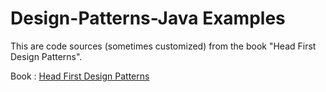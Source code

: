 # Design-Patterns-Java Examples
This are code sources (sometimes customized) from the book "Head First Design Patterns".

Book : [Head First Design Patterns](https://www.amazon.com/Head-First-Design-Patterns-Brain-Friendly/dp/0596007124/ref=rtpb_4/142-5062247-3814717?_encoding=UTF8&amp;pd_rd_i=0596007124&amp;pd_rd_r=9f8575cf-f7b2-4e91-9e0b-a60534a70bfc&amp;pd_rd_w=oFQgF&amp;pd_rd_wg=kOIxR&amp;pf_rd_p=f7202093-0954-4711-b94f-ba83dd9c882e&amp;pf_rd_r=5DDX86GP9DH02SQMPT97&amp;psc=1&amp;refRID=5DDX86GP9DH02SQMPT97)
